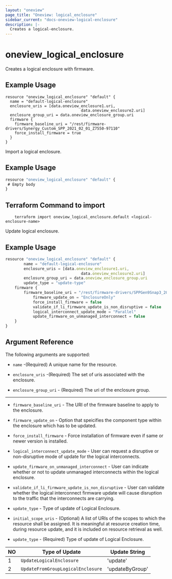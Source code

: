 ```yaml
---
layout: "oneview"
page_title: "Oneview: logical_enclosure"
sidebar_current: "docs-oneview-logical-enclosure"
description: |-
  Creates a logical-enclosure.
---
```


# oneview\_logical\_enclosure

Creates a logical enclosure with firmware.

## Example Usage

```hcl
resource "oneview_logical_enclosure" "default" {
  name = "default-logical-enclosure"
  enclosure_uris = [data.oneview_enclosure1.uri,
                                 data.oneview_enclosure2.uri]
  enclosure_group_uri = data.oneview_enclosure_group.uri
  firmware {
	firmware_baseline_uri = "/rest/firmware-drivers/Synergy_Custom_SPP_2021_02_01_Z7550-97110"
	force_install_firmware = true
  }
}
```

Import a logical enclosure.

## Example Usage

```js
resource "oneview_logical_enclosure" "default" {
 # Empty body
}
```
## Terraform Command to import

        terraform import oneview_logical_enclosure.default <logical-enclosure-name>


Update logical enclosure.

## Example Usage

```js
resource "oneview_logical_enclosure" "default" {
        name = "default-logical-enclosure"
        enclosure_uris = [data.oneview_enclosure1.uri,
                                 data.oneview_enclosure2.uri]
        enclosure_group_uri = data.oneview_enclosure_group.uri
        update_type = "update-type"
	firmware {
		firmware_baseline_uri = "/rest/firmware-drivers/SPPGen9Snap3_2015_0221_71"
         	firmware_update_on = "EnclosureOnly"
         	force_install_firmware = false
         	validate_if_li_firmware_update_is_non_disruptive = false
         	logical_interconnect_update_mode = "Parallel"
         	update_firmware_on_unmanaged_interconnect = false
	}
}
```

## Argument Reference

The following arguments are supported: 

* `name` -(Required) A unique name for the resource.

* `enclosure_uris` -(Required) The set of uris associated with the enclosure.

* `enclosure_group_uri` - (Required) The uri of the enclosure group. 

---

* `firmware_baseline_uri` - The URI of the firmware baseline to apply to the enclosure.

* `firmware_update_on` - Option that speicifies the component type within the enclosure which has to be updated.

* `force_install_firmware` - Force installation of firmware even if same or newer version is installed.

* `logical_interconnect_update_mode` - User can request a disruptive or non-disruptive mode of update for the logical interconnects.

* `update_firmware_on_unmanaged_interconnect` - User can indicate whether or not to update unmanaged interconnects within the logical enclosure.

* `validate_if_li_firmware_update_is_non_disruptive` -  User can validate whether the logical interconnect firmware update will cause disruption to the traffic that the interconnects are carrying. 

* `update_type` - Type of update of Logical Enclosure.
* `initial_scope_uris` - (Optional) A list of URIs of the scopes to which the resource shall be assigned.
It is meaningful at resource creation time, during resource update, and it is included on resource retrieval as well.

* `update_type` - (Required) Type of update of Logical Enclosure.

 | NO  | Type of Update                    | Update String   |
 | --- | --------------------------------- | --------------- |
 | 1   | `UpdateLogicalEnclosure`          | 'update'        |
 | 2   | `UpdateFromGroupLogicalEnclosure` | 'updateByGroup' |

